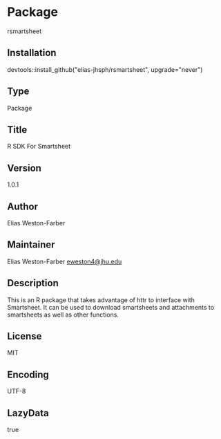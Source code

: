 # Package
rsmartsheet

## Installation
devtools::install_github("elias-jhsph/rsmartsheet", upgrade="never")

## Type
Package

## Title
R SDK For Smartsheet

## Version
1.0.1

## Author
Elias Weston-Farber

## Maintainer
Elias Weston-Farber <eweston4@jhu.edu>

## Description
This is an R package that takes advantage of httr to interface with Smartsheet.
It can be used to download smartsheets and attachments to smartsheets as well as other functions.

## License
MIT

## Encoding
UTF-8

## LazyData
true
